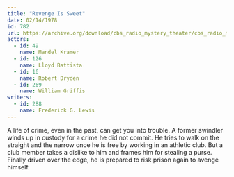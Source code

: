 ```yaml
---
title: "Revenge Is Sweet"
date: 02/14/1978
id: 782
url: https://archive.org/download/cbs_radio_mystery_theater/cbs_radio_mystery_theater-0751-0800.zip/cbs_radio_mystery_theater-0751-0800%2Fcbsrmt_0782_revenge_is_sweet.mp3
actors:  
  - id: 49
    name: Mandel Kramer  
  - id: 126
    name: Lloyd Battista  
  - id: 16
    name: Robert Dryden  
  - id: 269
    name: William Griffis
writers:  
  - id: 288
    name: Frederick G. Lewis
---
```

A life of crime, even in the past, can get you into trouble. A former swindler winds up in custody for a crime he did not commit. He tries to walk on the straight and the narrow once he is free by working in an athletic club. But a club member takes a dislike to him and frames him for stealing a purse. Finally driven over the edge, he is prepared to risk prison again to avenge himself.